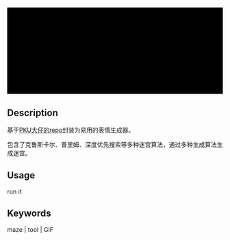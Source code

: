 ![I want maze 5555~](./maze-with-text/jtm.gif)

## Description

基于[PKU大仔的repo](https://github.com/neozhaoliang/pywonderland)封装为易用的表情生成器。

包含了克鲁斯卡尔、普里姆、深度优先搜索等多种迷宫算法，通过多种生成算法生成迷宫。

## Usage

run it 

## Keywords

maze | tool | GIF

